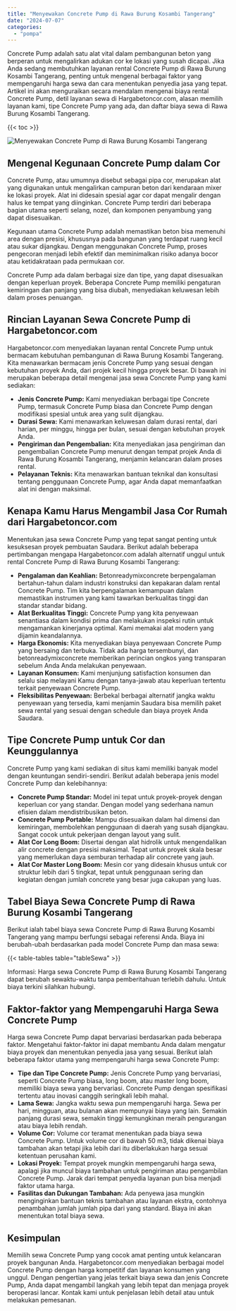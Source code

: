 ```yaml
---
title: "Menyewakan Concrete Pump di Rawa Burung Kosambi Tangerang"
date: "2024-07-07"
categories: 
  - "pompa"
---
```




Concrete Pump adalah satu alat vital dalam pembangunan beton yang berperan untuk mengalirkan adukan cor ke lokasi yang susah dicapai. Jika Anda sedang membutuhkan layanan rental Concrete Pump di Rawa Burung Kosambi Tangerang, penting untuk mengenal berbagai faktor yang mempengaruhi harga sewa dan cara menentukan penyedia jasa yang tepat. Artikel ini akan menguraikan secara mendalam mengenai biaya rental Concrete Pump, detil layanan sewa di Hargabetoncor.com, alasan memilih layanan kami, tipe Concrete Pump yang ada, dan daftar biaya sewa di Rawa Burung Kosambi Tangerang.

{{< toc >}}

![Menyewakan Concrete Pump di Rawa Burung Kosambi Tangerang](https://hargareadymixid.github.io/pompa/concrete-pump%20(22).png)

## Mengenal Kegunaan Concrete Pump dalam Cor

Concrete Pump, atau umumnya disebut sebagai pipa cor, merupakan alat yang digunakan untuk mengalirkan campuran beton dari kendaraan mixer ke lokasi proyek. Alat ini didesain spesial agar cor dapat mengalir dengan halus ke tempat yang diinginkan. Concrete Pump terdiri dari beberapa bagian utama seperti selang, nozel, dan komponen penyambung yang dapat disesuaikan.

Kegunaan utama Concrete Pump adalah memastikan beton bisa memenuhi area dengan presisi, khususnya pada bangunan yang terdapat ruang kecil atau sukar dijangkau. Dengan menggunakan Concrete Pump, proses pengecoran menjadi lebih efektif dan meminimalkan risiko adanya bocor atau ketidakrataan pada permukaan cor.

Concrete Pump ada dalam berbagai size dan tipe, yang dapat disesuaikan dengan keperluan proyek. Beberapa Concrete Pump memiliki pengaturan kemiringan dan panjang yang bisa diubah, menyediakan keluwesan lebih dalam proses penuangan.

## Rincian Layanan Sewa Concrete Pump di Hargabetoncor.com

Hargabetoncor.com menyediakan layanan rental Concrete Pump untuk bermacam kebutuhan pembangunan di Rawa Burung Kosambi Tangerang. Kita menawarkan bermacam jenis Concrete Pump yang sesuai dengan kebutuhan proyek Anda, dari projek kecil hingga proyek besar. Di bawah ini merupakan beberapa detail mengenai jasa sewa Concrete Pump yang kami sediakan:

- **Jenis Concrete Pump:** Kami menyediakan berbagai tipe Concrete Pump, termasuk Concrete Pump biasa dan Concrete Pump dengan modifikasi spesial untuk area yang sulit dijangkau.
- **Durasi Sewa:** Kami menawarkan keluwesan dalam durasi rental, dari harian, per minggu, hingga per bulan, sesuai dengan kebutuhan proyek Anda.
- **Pengiriman dan Pengembalian:** Kita menyediakan jasa pengiriman dan pengembalian Concrete Pump menurut dengan tempat projek Anda di Rawa Burung Kosambi Tangerang, menjamin kelancaran dalam proses rental.
- **Pelayanan Teknis:** Kita menawarkan bantuan teknikal dan konsultasi tentang penggunaan Concrete Pump, agar Anda dapat memanfaatkan alat ini dengan maksimal.

## Kenapa Kamu Harus Mengambil Jasa Cor Rumah dari Hargabetoncor.com

Menentukan jasa sewa Concrete Pump yang tepat sangat penting untuk kesuksesan proyek pembuatan Saudara. Berikut adalah beberapa pertimbangan mengapa Hargabetoncor.com adalah alternatif unggul untuk rental Concrete Pump di Rawa Burung Kosambi Tangerang:

- **Pengalaman dan Keahlian:** Betonreadymixconcrete berpengalaman bertahun-tahun dalam industri konstruksi dan kepakaran dalam rental Concrete Pump. Tim kita berpengalaman kemampuan dalam memastikan instrumen yang kami tawarkan berkualitas tinggi dan standar standar bidang.
- **Alat Berkualitas Tinggi:** Concrete Pump yang kita penyewaan senantiasa dalam kondisi prima dan melakukan inspeksi rutin untuk mengamankan kinerjanya optimal. Kami memakai alat modern yang dijamin keandalannya.
- **Harga Ekonomis:** Kita menyediakan biaya penyewaan Concrete Pump yang bersaing dan terbuka. Tidak ada harga tersembunyi, dan betonreadymixconcrete memberikan perincian ongkos yang transparan sebelum Anda Anda melakukan penyewaan.
- **Layanan Konsumen:** Kami menjunjung satisfaction konsumen dan selalu siap melayani Kamu dengan tanya-jawab atau keperluan tertentu terkait penyewaan Concrete Pump.
- **Fleksibilitas Penyewaan:** Berbekal berbagai alternatif jangka waktu penyewaan yang tersedia, kami menjamin Saudara bisa memilih paket sewa rental yang sesuai dengan schedule dan biaya proyek Anda Saudara.

## Tipe Concrete Pump untuk Cor dan Keunggulannya

Concrete Pump yang kami sediakan di situs kami memiliki banyak model dengan keuntungan sendiri-sendiri. Berikut adalah beberapa jenis model Concrete Pump dan kelebihannya:

- **Concrete Pump Standar:** Model ini tepat untuk proyek-proyek dengan keperluan cor yang standar. Dengan model yang sederhana namun efisien dalam mendistribusikan beton.
- **Concrete Pump Portable:** Mampu disesuaikan dalam hal dimensi dan kemiringan, membolehkan penggunaan di daerah yang susah dijangkau. Sangat cocok untuk pekerjaan dengan layout yang sulit.
- **Alat Cor Long Boom:** Disertai dengan alat hidrolik untuk mengendalikan alir concrete dengan presisi maksimal. Tepat untuk proyek skala besar yang memerlukan daya semburan terhadap alir concrete yang jauh.
- **Alat Cor Master Long Boom:** Mesin cor yang didesain khusus untuk cor struktur lebih dari 5 tingkat, tepat untuk penggunaan sering dan kegiatan dengan jumlah concrete yang besar juga cakupan yang luas.

## Tabel Biaya Sewa Concrete Pump di Rawa Burung Kosambi Tangerang

Berikut ialah tabel biaya sewa Concrete Pump di Rawa Burung Kosambi Tangerang yang mampu berfungsi sebagai referensi Anda. Biaya ini berubah-ubah berdasarkan pada model Concrete Pump dan masa sewa:

{{< table-tables table="tableSewa" >}}

Informasi: Harga sewa Concrete Pump di Rawa Burung Kosambi Tangerang dapat berubah sewaktu-waktu tanpa pemberitahuan terlebih dahulu. Untuk biaya terkini silahkan hubungi.

## Faktor-faktor yang Mempengaruhi Harga Sewa Concrete Pump

Harga sewa Concrete Pump dapat bervariasi berdasarkan pada beberapa faktor. Mengetahui faktor-faktor ini dapat membantu Anda dalam mengatur biaya proyek dan menentukan penyedia jasa yang sesuai. Berikut ialah beberapa faktor utama yang mempengaruhi harga sewa Concrete Pump:

- **Tipe dan Tipe Concrete Pump:** Jenis Concrete Pump yang bervariasi, seperti Concrete Pump biasa, long boom, atau master long boom, memiliki biaya sewa yang bervariasi. Concrete Pump dengan spesifikasi tertentu atau inovasi canggih seringkali lebih mahal.
- **Lama Sewa:** Jangka waktu sewa pun mempengaruhi harga. Sewa per hari, mingguan, atau bulanan akan mempunyai biaya yang lain. Semakin panjang durasi sewa, semakin tinggi kemungkinan meraih pengurangan atau biaya lebih rendah.
- **Volume Cor:** Volume cor teramat menentukan pada biaya sewa Concrete Pump. Untuk volume cor di bawah 50 m3, tidak dikenai biaya tambahan akan tetapi jika lebih dari itu diberlakukan harga sesuai ketentuan perusahan kami.
- **Lokasi Proyek:** Tempat proyek mungkin mempengaruhi harga sewa, apalagi jika muncul biaya tambahan untuk pengiriman atau pengambilan Concrete Pump. Jarak dari tempat penyedia layanan pun bisa menjadi faktor utama harga.
- **Fasilitas dan Dukungan Tambahan:** Ada penyewa jasa mungkin menginginkan bantuan teknis tambahan atau layanan ekstra, contohnya penambahan jumlah jumlah pipa dari yang standard. Biaya ini akan menentukan total biaya sewa.

## Kesimpulan

Memilih sewa Concrete Pump yang cocok amat penting untuk kelancaran proyek bangunan Anda. Hargabetoncor.com menyediakan berbagai model Concrete Pump dengan harga kompetitif dan layanan konsumen yang unggul. Dengan pengertian yang jelas terkait biaya sewa dan jenis Concrete Pump, Anda dapat mengambil langkah yang lebih tepat dan menjaga proyek beroperasi lancar. Kontak kami untuk penjelasan lebih detail atau untuk melakukan pemesanan.
